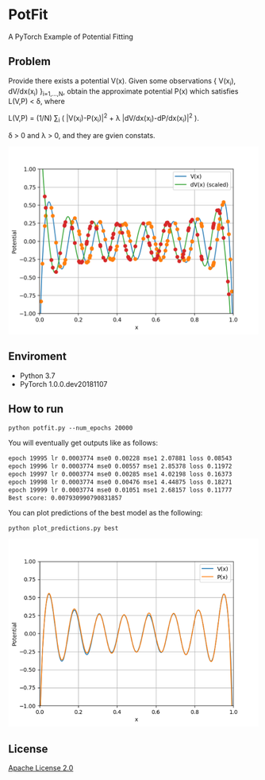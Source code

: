 # PotFit
A PyTorch Example of Potential Fitting

## Problem
Provide there exists a potential V(x). Given some observations \{ V(x<sub>i</sub>), dV/dx(x<sub>i</sub>) \}<sub>i=1,...,N</sub>, obtain the approximate potential P(x) which satisfies L(V,P) &lt; &delta;, where

L(V,P) = (1/N) &sum;<sub>i</sub> ( |V(x<sub>i</sub>)-P(x<sub>i</sub>)|<sup>2</sup> + &lambda; |dV/dx(x<sub>i</sub>)-dP/dx(x<sub>i</sub>)|<sup>2</sup> ).

&delta; &gt; 0 and &lambda; &gt; 0, and they are gvien constats.

![Potentail](potential.png)

## Enviroment
* Python 3.7
* PyTorch 1.0.0.dev20181107
 
## How to run
```
python potfit.py --num_epochs 20000
```

You will eventually get outputs like as follows:
```
epoch 19995 lr 0.0003774 mse0 0.00228 mse1 2.07881 loss 0.08543
epoch 19996 lr 0.0003774 mse0 0.00557 mse1 2.85378 loss 0.11972
epoch 19997 lr 0.0003774 mse0 0.00285 mse1 4.02198 loss 0.16373
epoch 19998 lr 0.0003774 mse0 0.00476 mse1 4.44875 loss 0.18271
epoch 19999 lr 0.0003774 mse0 0.01051 mse1 2.68157 loss 0.11777
Best score: 0.007930990790831857
```

You can plot predictions of the best model as the following:
```
python plot_predictions.py best
```

![Predicted Potentail](PredictedPotential.png)

## License

[Apache License 2.0](LICENSE)
